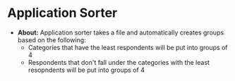 # Application Sorter
- **About:** Application sorter takes a file and automatically creates groups based on the following:
    - Categories that have the least respondents will be put into groups of 4
    - Respondents that don't fall under the categories with the least resopndents will be put into groups of 4
